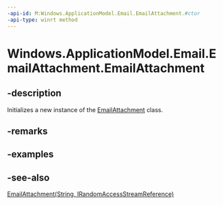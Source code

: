 ----api-id: M:Windows.ApplicationModel.Email.EmailAttachment.#ctor
-api-type: winrt method
---<!-- Method syntaxpublic EmailAttachment()--># Windows.ApplicationModel.Email.EmailAttachment.EmailAttachment## -descriptionInitializes a new instance of the [EmailAttachment](emailattachment.md) class.## -remarks## -examples## -see-also[EmailAttachment(String, IRandomAccessStreamReference)](emailattachment_emailattachment_1759667898.md)